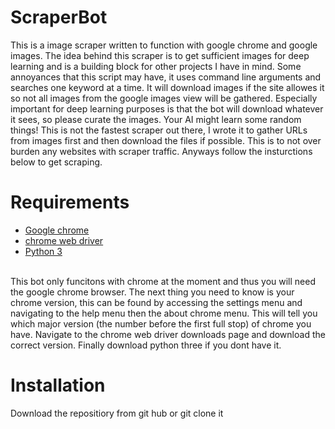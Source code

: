# ScraperBot
This is a image scraper written to function with google chrome and google images. The idea behind this scraper is to get sufficient images for deep learning and is a building block for other projects I have in mind. Some annoyances that this script may have, it uses command line arguments and searches one keyword at a time. It will download images if the site allowes it so not all images from the google images view will be gathered. Especially important for deep learning purposes is that the bot will download whatever it sees, so please curate the images. Your AI might learn some random things! This is not the fastest scraper out there, I wrote it to gather URLs from images first and then download the files if possible. This is to not over burden any websites with scraper traffic. Anyways follow the insturctions below to get scraping.
<br>
# Requirements
- [Google chrome](https://www.google.com/intl/en/chrome/)
- [chrome web driver](https://chromedriver.chromium.org/downloads)
- [Python 3](https://www.python.org/downloads/)

<br>
This bot only funcitons with chrome at the moment and thus you will need the google chrome browser. The next thing you need to know is your chrome version, this can be found by accessing the settings menu and navigating to the help menu then the about chrome menu. This will tell you which major version (the number before the first full stop) of chrome you have. Navigate to the chrome web driver downloads page and download the correct version. Finally download python three if you dont have it. 

# Installation
Download the repositiory from git hub or git clone it
```

```
